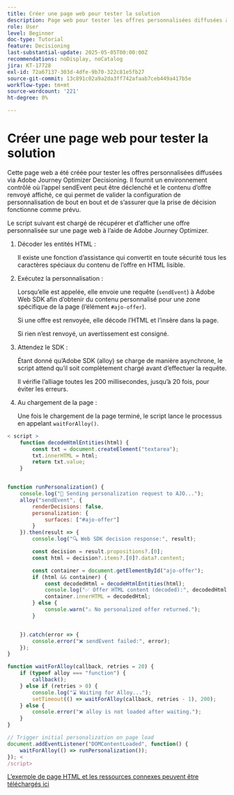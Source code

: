 ```yaml
---
title: Créer une page web pour tester la solution
description: Page web pour tester les offres personnalisées diffusées à l’aide de la prise de décision.
role: User
level: Beginner
doc-type: Tutorial
feature: Decisioning
last-substantial-update: 2025-05-05T00:00:00Z
recommendations: noDisplay, noCatalog
jira: KT-17728
exl-id: 72a67137-303d-4dfe-9b70-322c81e5fb27
source-git-commit: 13c891c02a9a2da3ff742afaab7ceb449a417b5e
workflow-type: tm+mt
source-wordcount: '221'
ht-degree: 0%

---
```


# Créer une page web pour tester la solution

Cette page web a été créée pour tester les offres personnalisées diffusées via Adobe Journey Optimizer Decisioning. Il fournit un environnement contrôlé où l’appel sendEvent peut être déclenché et le contenu d’offre renvoyé affiché, ce qui permet de valider la configuration de personnalisation de bout en bout et de s’assurer que la prise de décision fonctionne comme prévu.

Le script suivant est chargé de récupérer et d’afficher une offre personnalisée sur une page web à l’aide de Adobe Journey Optimizer.

1. Décoder les entités HTML :

   Il existe une fonction d’assistance qui convertit en toute sécurité tous les caractères spéciaux du contenu de l’offre en HTML lisible.

1. Exécutez la personnalisation :

   Lorsqu’elle est appelée, elle envoie une requête (`sendEvent`) à Adobe Web SDK afin d’obtenir du contenu personnalisé pour une zone spécifique de la page (l’élément `#ajo-offer`).

   Si une offre est renvoyée, elle décode l’HTML et l’insère dans la page.

   Si rien n’est renvoyé, un avertissement est consigné.

1. Attendez le SDK :

   Étant donné qu’Adobe SDK (alloy) se charge de manière asynchrone, le script attend qu’il soit complètement chargé avant d’effectuer la requête.

   Il vérifie l’alliage toutes les 200 millisecondes, jusqu’à 20 fois, pour éviter les erreurs.

1. Au chargement de la page :

   Une fois le chargement de la page terminé, le script lance le processus en appelant `waitForAlloy()`.



```javascript
< script >
    function decodeHtmlEntities(html) {
        const txt = document.createElement("textarea");
        txt.innerHTML = html;
        return txt.value;
    }


function runPersonalization() {
    console.log("🚀 Sending personalization request to AJO...");
    alloy("sendEvent", {
        renderDecisions: false,
        personalization: {
            surfaces: ["#ajo-offer"]
        }
    }).then(result => {
        console.log("🔍 Web SDK decision response:", result);

        const decision = result.propositions?.[0];
        const html = decision?.items?.[0]?.data?.content;

        const container = document.getElementById("ajo-offer");
        if (html && container) {
            const decodedHtml = decodeHtmlEntities(html);
            console.log("✅ Offer HTML content (decoded):", decodedHtml);
            container.innerHTML = decodedHtml;
        } else {
            console.warn("⚠️ No personalized offer returned.");
        }


    }).catch(error => {
        console.error("❌ sendEvent failed:", error);
    });
}

function waitForAlloy(callback, retries = 20) {
    if (typeof alloy === "function") {
        callback();
    } else if (retries > 0) {
        console.log("⌛ Waiting for Alloy...");
        setTimeout(() => waitForAlloy(callback, retries - 1), 200);
    } else {
        console.error("❌ alloy is not loaded after waiting.");
    }
}

// Trigger initial personalization on page load
document.addEventListener("DOMContentLoaded", function() {
    waitForAlloy(() => runPersonalization());
}); <
/script>
```

[L’exemple de page HTML et les ressources connexes peuvent être téléchargés ici](assets/web-page-assets.zip)
